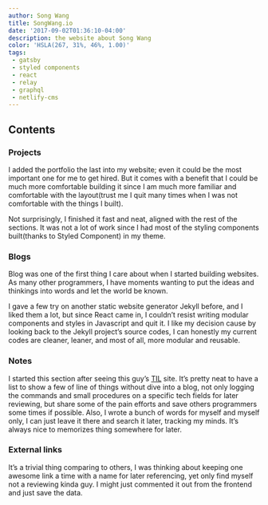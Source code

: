 ```yaml
---
author: Song Wang
title: SongWang.io
date: '2017-09-02T01:36:10-04:00'
description: the website about Song Wang
color: 'HSLA(267, 31%, 46%, 1.00)'
tags:
 - gatsby
 - styled components
 - react
 - relay
 - graphql
 - netlify-cms
---
```


## Contents
### Projects
I added the portfolio the last into my website; even it could be the most important one for me to get hired. But it comes with a benefit that I could be much more comfortable building it since I am much more familiar and comfortable with the layout(trust me I quit many times when I was not comfortable with the things I built). 

Not surprisingly, I finished it fast and neat, aligned with the rest of the sections. It was not a lot of work since I had most of the styling components built(thanks to Styled Component) in my theme. 

### Blogs
Blog was one of the first thing I care about when I started building websites. As many other programmers, I have moments wanting to put the ideas and thinkings into words and let the world be known. 

I gave a few try on another static website generator Jekyll before, and I liked them a lot, but since React came in, I couldn’t resist writing modular components and styles in Javascript and quit it.  I like my decision cause by looking back to the Jekyll project’s source codes, I can honestly my current codes are cleaner, leaner, and most of all, more modular  and reusable. 

### Notes
I started this section after seeing this guy’s [TIL](http://ricostacruz.com/til/) site. It’s pretty neat to have a list to show a few of line of things without dive into a blog, not only logging the commands and small procedures on a specific tech fields for later reviewing, but share some of the pain efforts and save others programmers some times if possible. Also, I wrote a bunch of words for myself and myself only, I can just leave it there and search it later, tracking my minds. It’s always nice to memorizes thing somewhere for later. 

### External links
It’s a trivial thing comparing to others, I was thinking about keeping one awesome link a time with a name for later referencing, yet only find myself not a reviewing kinda guy. I might just commented it out from the frontend and just save the data. 
